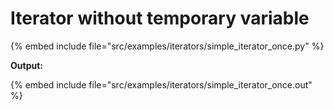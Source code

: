 # Iterator without temporary variable

{% embed include file="src/examples/iterators/simple_iterator_once.py" %}

**Output:**

{% embed include file="src/examples/iterators/simple_iterator_once.out" %}



